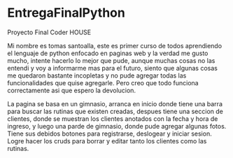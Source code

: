 # EntregaFinalPython
Proyecto Final Coder HOUSE

Mi nombre es tomas santoalla, este es primer curso de todos aprendiendo el lenguaje de python enfocado en paginas web y la verdad me gusto mucho, intente hacerlo lo mejor que pude, aunque muchas cosas no las entendi y voy a informarme mas para el futuro, siento que algunas cosas me quedaron bastante incopletas y no pude agregar todas las funcionalidades que quise agregarle.
Pero creo que todo funciona correctamente asi que espero la devolucion.



La pagina se basa en un gimnasio, arranca en inicio donde tiene una barra para buscar las rutinas que existen creadas, despues tiene una seccion de clientes, donde se muestran los clientes anotados con la fecha y hora de ingreso, y luego una parde de gimnasio, donde pude agregar algunas fotos.
Tiene sus debidos botones para registrarse, deslogear y iniciar sesion.
Logre hacer los cruds para borrar y editar tanto los clientes como las rutinas.
